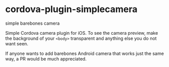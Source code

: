 # cordova-plugin-simplecamera
simple barebones camera

Simple Cordova camera plugin for iOS. To see the camera preview, make the background of your ```<body>``` transparent and anything else you do not want seen.

If anyone wants to add barebones Android camera that works just the same way, a PR
would be much appreciated. 
